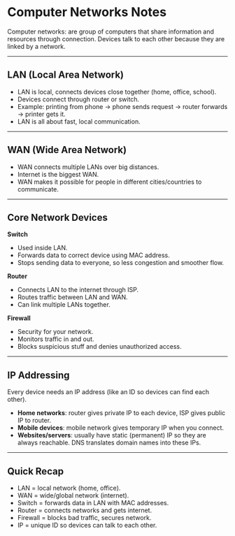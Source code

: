 # Computer Networks Notes  

Computer networks: are group of computers that share information and resources through connection. Devices talk to each other because they are linked by a network.  

---

## LAN (Local Area Network)  
- LAN is local, connects devices close together (home, office, school).  
- Devices connect through router or switch.  
- Example: printing from phone → phone sends request → router forwards → printer gets it.  
- LAN is all about fast, local communication.  

---

## WAN (Wide Area Network)  
- WAN connects multiple LANs over big distances.  
- Internet is the biggest WAN.  
- WAN makes it possible for people in different cities/countries to communicate.  

---

## Core Network Devices  

**Switch**  
- Used inside LAN.  
- Forwards data to correct device using MAC address.  
- Stops sending data to everyone, so less congestion and smoother flow.  

**Router**  
- Connects LAN to the internet through ISP.  
- Routes traffic between LAN and WAN.  
- Can link multiple LANs together.  

**Firewall**  
- Security for your network.  
- Monitors traffic in and out.  
- Blocks suspicious stuff and denies unauthorized access.  

---

## IP Addressing  

Every device needs an IP address (like an ID so devices can find each other).  

- **Home networks**: router gives private IP to each device, ISP gives public IP to router.  
- **Mobile devices**: mobile network gives temporary IP when you connect.  
- **Websites/servers**: usually have static (permanent) IP so they are always reachable. DNS translates domain names into these IPs.  

---

## Quick Recap  
- LAN = local network (home, office).  
- WAN = wide/global network (internet).  
- Switch = forwards data in LAN with MAC addresses.  
- Router = connects networks and gets internet.  
- Firewall = blocks bad traffic, secures network.  
- IP = unique ID so devices can talk to each other.  
